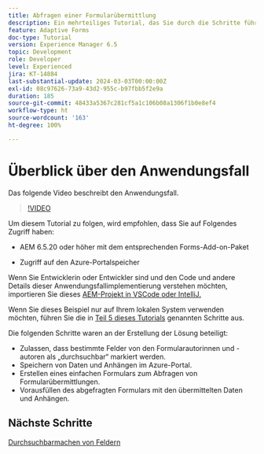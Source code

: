 ```yaml
---
title: Abfragen einer Formularübermittlung
description: Ein mehrteiliges Tutorial, das Sie durch die Schritte führt, die beim Abfragen von im Azure-Portal gespeicherten Formularübermittlungen erforderlich sind.
feature: Adaptive Forms
doc-type: Tutorial
version: Experience Manager 6.5
topic: Development
role: Developer
level: Experienced
jira: KT-14884
last-substantial-update: 2024-03-03T00:00:00Z
exl-id: 08c97626-73a9-43d2-955c-b97fbb5f2e9a
duration: 185
source-git-commit: 48433a5367c281cf5a1c106b08a1306f1b0e8ef4
workflow-type: ht
source-wordcount: '163'
ht-degree: 100%

---
```


# Überblick über den Anwendungsfall

Das folgende Video beschreibt den Anwendungsfall.

>[!VIDEO](https://video.tv.adobe.com/v/3427096?learn=on)


Um diesem Tutorial zu folgen, wird empfohlen, dass Sie auf Folgendes Zugriff haben:

* AEM 6.5.20 oder höher mit dem entsprechenden Forms-Add-on-Paket

* Zugriff auf den Azure-Portalspeicher



Wenn Sie Entwicklerin oder Entwickler sind und den Code und andere Details dieser Anwendungsfallimplementierung verstehen möchten, importieren Sie dieses [AEM-Projekt in VSCode oder IntelliJ.](assets/azuredemoproject.zip)

Wenn Sie dieses Beispiel nur auf Ihrem lokalen System verwenden möchten, führen Sie die in [Teil 5 dieses Tutorials](./part5.md) genannten Schritte aus.

Die folgenden Schritte waren an der Erstellung der Lösung beteiligt:

* Zulassen, dass bestimmte Felder von den Formularautorinnen und -autoren als „durchsuchbar“ markiert werden.
* Speichern von Daten und Anhängen im Azure-Portal.
* Erstellen eines einfachen Formulars zum Abfragen von Formularübermittlungen.
* Vorausfüllen des abgefragten Formulars mit den übermittelten Daten und Anhängen.

## Nächste Schritte

[Durchsuchbarmachen von Feldern](./part1.md)
